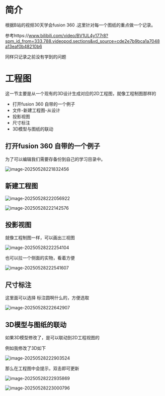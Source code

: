 # 简介

根据B站的视频30天学会fusion 360 .这里针对每一个图纸的重点做一个记录。

参考https://www.bilibili.com/video/BV1UL4y177r8?spm_id_from=333.788.videopod.sections&vd_source=cde2e7b9bca1a7048a13eaf0b48210b6



同样只记录之前没有学到的问题

# 工程图

这一节主要是从一个现有的3D设计生成对应的2D工程图，就像工程制图那样的

* 打开fusion 360 自带的一个例子
* 文件-新建工程图-从设计
* 投影视图
* 尺寸标注
* 3D模型与图纸的联动



## 打开fusion 360 自带的一个例子

为了可以编辑我们需要存备份到自己的学习目录中。

![image-20250528221832456](./Day20-工程图/image-20250528221832456.png)

## 新建工程图

![image-20250528222056922](./Day20-工程图/image-20250528222056922.png)

![image-20250528222142576](./Day20-工程图/image-20250528222142576.png)

## 投影视图

就像工程制图一样，可以画出三视图

![image-20250528222254104](./Day20-工程图/image-20250528222254104.png)



也可以拉一个侧面的实物，看着方便

![image-20250528222541607](./Day20-工程图/image-20250528222541607.png)



## 尺寸标注

这里面可以选择 标注圆啊什么的，方便选取

![image-20250528222642907](./Day20-工程图/image-20250528222642907.png)

## 3D模型与图纸的联动

如果3D模型修改了，是可以联动到2D工程视图的

例如我修改了3D如下

![image-20250528222903524](./Day20-工程图/image-20250528222903524.png)



那么在工程图中会提示，双击即可更新

![image-20250528222935869](./Day20-工程图/image-20250528222935869.png)

![image-20250528223000796](./Day20-工程图/image-20250528223000796.png)